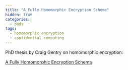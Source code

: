 ```yaml
---
title: "A Fully Homomorphic Encryption Scheme"
hidden: true
categories:
  - phds
tags:
  - homomorphic encryption
  - confidential computing
---
```



PhD thesis by Craig Gentry on homomorphic encryption:

[A Fully Homomorphic Encryption Schema](https://crypto.stanford.edu/craig/craig-thesis.pdf)




